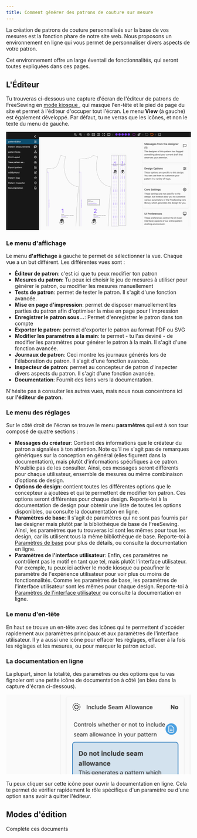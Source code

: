 ```yaml
---
title: Comment générer des patrons de couture sur mesure
---
```


La création de patrons de couture personnalisés sur la base de vos mesures est la fonction phare de notre site web. Nous proposons un environnement en ligne qui vous permet de personnaliser divers aspects de votre patron.

Cet environnement offre un large éventail de fonctionnalités, qui seront toutes expliquées dans ces pages.

<ControlTip />

## L'Éditeur

Tu trouveras ci-dessous une capture d'écran de l'éditeur de patrons de FreeSewing en [mode kiosque ](/docs/about/site/draft/ui-settings/kiosk), qui masque l'en-tête et le pied de page du site et permet à l'éditeur d'occuper tout l'écran. Le menu **View** (à gauche) est également développé. Par défaut, tu ne verras que les icônes, et non le texte du menu de gauche.

![Capture d'écran de l'éditeur de patron de FreeSewing](editor.png "Capture d'écran de l'éditeur de patron de Freesewing")

### Le menu d'affichage

Le menu **d'affichage** à gauche te permet de sélectionner la vue. Chaque vue a un but différent. Les différentes vues sont :

- **Éditeur de patron**: c'est ici que tu peux modifier ton patron
- **Mesures du patron**: Tu peux ici choisir le jeu de mesures à utiliser pour générer le patron, ou modifier les mesures manuellement
- **Tests de patron**: permet de tester le patron. Il s'agit d'une fonction avancée.
- **Mise en page d'impression**: permet de disposer manuellement les parties du patron afin d'optimiser la mise en page pour l'impression
- **Enregistrer le patron sous...**: Permet d'enregistrer le patron dans ton compte
- **Exporter le patron**: permet d'exporter le patron au format PDF ou SVG
- **Modifier les paramètres à la main**: te permet - tu l'as deviné - de modifier les paramètres pour générer le patron à la main. Il s'agit d'une fonction avancée.
- **Journaux de patron**: Ceci montre les journaux générés lors de l'élaboration du patron. Il s'agit d'une fonction avancée.
- **Inspecteur de patron**: permet au concepteur de patron d'inspecter divers aspects du patron. Il s'agit d'une fonction avancée.
- **Documentation**: Fournit des liens vers la documentation.

N'hésite pas à consulter les autres vues, mais nous nous concentrons ici sur **l'éditeur de patron**.

### Le menu des réglages

Sur le côté droit de l'écran se trouve le menu **paramètres** qui est à son tour composé de quatre sections :

- **Messages du créateur**: Contient des informations que le créateur du patron a signalées à ton attention. Note qu'il ne s'agit pas de remarques génériques sur la conception en général (elles figurent dans la documentation), mais plutôt d'informations spécifiques à ce patron. N'oublie pas de les consulter. Ainsi, ces messages seront différents pour chaque utilisateur, ensemble de mesures ou même combinaison d'options de design.
- **Options de design**: contient toutes les différentes options que le concepteur a ajoutées et qui te permettent de modifier ton patron. Ces options seront différentes pour chaque design. Reporte-toi à la documentation de design pour obtenir une liste de toutes les options disponibles, ou consulte la documentation en ligne.
- **Paramètres de base**: Il s'agit de paramètres qui ne sont pas fournis par lae designer mais plutôt par la bibliothèque de base de FreeSewing. Ainsi, les paramètres que tu trouveras ici sont les mêmes pour tous les design, car ils utilisent tous la même bibliothèque de base. Reporte-toi à [Paramètres de base](/docs/about/site/draft/core-settings) pour plus de détails, ou consulte la documentation en ligne.
- **Paramètres de l'interface utilisateur**: Enfin, ces paramètres ne contrôlent pas le motif en tant que tel, mais plutôt l'interface utilisateur. Par exemple, tu peux ici activer le mode kiosque ou peaufiner le paramètre de l'expérience utilisateur pour voir plus ou moins de fonctionnalités. Comme les paramètres de base, les paramètres de l'interface utilisateur sont les mêmes pour chaque design. Reporte-toi à [Paramètres de l'interface utilisateur](/docs/about/site/draft/ui-settings) ou consulte la documentation en ligne.

### Le menu d'en-tête

En haut se trouve un en-tête avec des icônes qui te permettent d'accéder rapidement aux paramètres principaux et aux paramètres de l'interface utilisateur. Il y a aussi une icône pour effacer tes réglages, effacer à la fois les réglages et les mesures, ou pour marquer le patron actuel.

### La documentation en ligne

La plupart, sinon la totalité, des paramètres ou des options que tu vas fignoler ont une petite icône de documentation à côté (en bleu dans la capture d'écran ci-dessous).

![Capture d'écran de l'icône docs](docs.png)

Tu peux cliquer sur cette icône pour ouvrir la documentation en ligne. Cela te permet de vérifier rapidement le rôle spécifique d'un paramètre ou d'une option sans avoir à quitter l'éditeur.

## Modes d'édition

<Fixme>Complète ces documents</Fixme>
